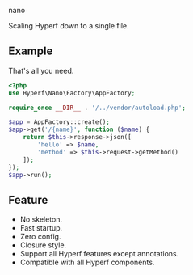 nano

Scaling Hyperf down to a single file.

## Example

That's all you need.

```php
<?php
use Hyperf\Nano\Factory\AppFactory;

require_once __DIR__ . '/../vendor/autoload.php';

$app = AppFactory::create();
$app->get('/{name}', function ($name) {
    return $this->response->json([
        'hello' => $name,
        'method' => $this->request->getMethod()
    ]);
});
$app->run();
```

## Feature
* No skeleton.
* Fast startup.
* Zero config.
* Closure style.
* Support all Hyperf features except annotations.
* Compatible with all Hyperf components.

